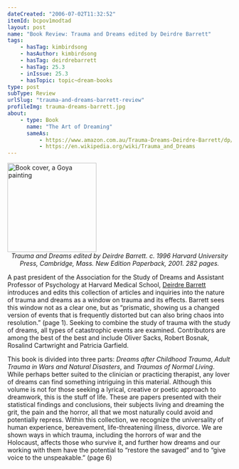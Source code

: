```yaml
---
dateCreated: "2006-07-02T11:32:52"
itemId: bcpov1modtad
layout: post
name: "Book Review: Trauma and Dreams edited by Deirdre Barrett"
tags:
    - hasTag: kimbirdsong
    - hasAuthor: kimbirdsong
    - hasTag: deirdrebarrett
    - hasTag: 25.3
    - inIssue: 25.3
    - hasTopic: topic~dream-books
type: post
subType: Review
urlSlug: "trauma-and-dreams-barrett-review"
profileImg: trauma-dreams-barrett.jpg
about:
    - type: Book
      name: "The Art of Dreaming"
      sameAs:
          - https://www.amazon.com.au/Trauma-Dreams-Deirdre-Barrett/dp/0674006909
          - https://en.wikipedia.org/wiki/Trauma_and_Dreams
---
```


<a href="https://www.amazon.com.au/Trauma-Dreams-Deirdre-Barrett/dp/0674006909">
<img src="../images/trauma-dreams-barrett.jpg" width="200" height="auto" alt="Book cover, a Goya painting"/>
</a>
<!--nopreview--><div style="text-align:center"><i>Trauma and Dreams edited by Deirdre Barrett.  c. 1996 Harvard University Press, Cambridge, Mass. New Edition Paperback, 2001. 282 pages.</i></div><!--/nopreview-->

A past president of the Association for the Study of Dreams and Assistant Professor of Psychology at Harvard Medical School, [Deirdre Barrett](../@deirdrebarrett) introduces and edits this collection of articles and inquiries into the nature of trauma and dreams as a window on trauma and its effects. Barrett sees this window not as a clear one, but as “prismatic, showing us a changed version of events that is frequently distorted but can also bring chaos into resolution.” (page 1). Seeking to combine the study of trauma with the study of dreams, all types of catastrophic events are examined. Contributors are among the best of the best and include Oliver Sacks, Robert Bosnak, Rosalind Cartwright and Patricia Garfield.

This book is divided into three parts: _Dreams after Childhood Trauma_, _Adult Trauma in Wars and Natural Disasters_, and _Traumas of Normal Living_. While perhaps better suited to the clinician or practicing therapist, any lover of dreams can find something intriguing in this material. Although this volume is not for those seeking a lyrical, creative or poetic approach to dreamwork, this is the stuff of life. These are papers presented with their statistical findings and conclusions, their subjects living and dreaming the grit, the pain and the horror, all that we most naturally could avoid and potentially repress. Within this collection, we recognize the universality of human experience, bereavement, life-threatening illness, divorce. We are shown ways in which trauma, including the horrors of war and the Holocaust, affects those who survive it, and further how dreams and our working with them have the potential to “restore the savaged” and to “give voice to the unspeakable.” (page 6)

